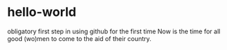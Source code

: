 # hello-world
obligatory first step in using github for the first time
Now is the time for all good (wo)men to come to the aid of their country.
